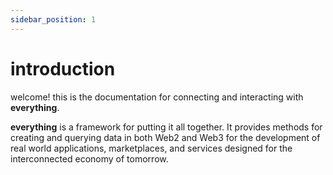 ```yaml
---
sidebar_position: 1
---
```


# introduction

welcome! this is the documentation for connecting and interacting with **everything**.

**everything** is a framework for putting it all together. It provides methods for creating and querying data in both Web2 and Web3 for the development of real world applications, marketplaces, and services designed for the interconnected economy of tomorrow.
